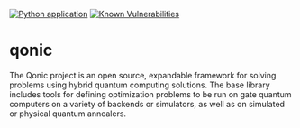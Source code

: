 [![Python application](https://github.com/Qonic-Team/qonic/actions/workflows/python-app.yml/badge.svg)](https://github.com/Qonic-Team/qonic/actions/workflows/python-app.yml)
[![Known Vulnerabilities](https://snyk.io/test/github/Qonic-Team/qonic/badge.svg?targetFile=source_dir/requirements.txt)](https://snyk.io/test/github/Qonic-Team/qonic?targetFile=source_dir/requirements.txt)

# qonic
The Qonic project is an open source, expandable framework for solving problems using hybrid quantum computing solutions.  The base library includes tools for defining optimization problems to be run on gate quantum computers on a variety of backends or simulators, as well as on simulated or physical quantum annealers.
